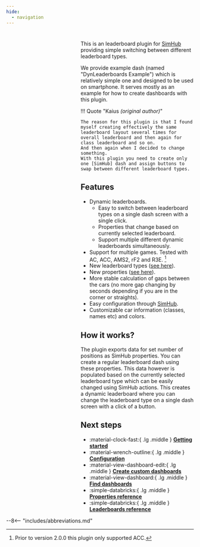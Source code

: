 ```yaml
---
hide:
  - navigation
---
```


#             

<div style="margin-left:200px;" markdown>

This is an leaderboard plugin for [SimHub] providing simple switching between different leaderboard types.

We provide example dash (named "DynLeaderboards Example") which is relatively simple one and designed to be used on
smartphone.
It serves mostly as an example for how to create dashboards with this plugin.

[^1]: Prior to version 2.0.0 this plugin only supported ACC.

!!! Quote "Kaius <span style="font-weight:normal;">*(original author)*</span>"

    The reason for this plugin is that I found myself creating effectively the same leaderboard layout several times for 
    overall leaderboard and then again for class leaderboard and so on. 
    And then again when I decided to change something. 
    With this plugin you need to create only one [SimHub] dash and assign buttons to swap between different leaderboard types.

## Features

- Dynamic leaderboards.
    - Easy to switch between leaderboard types on a single dash screen with a single click.
    - Properties that change based on currently selected leaderboard.
    - Support multiple different dynamic leaderboards simultaneously.
- Support for multiple games. Tested with AC, ACC, AMS2, rF2 and R3E. [^1]
- New leaderboard types ([see here](reference/leaderboards.md)).
- New properties ([see here](reference/properties.md)).
- More stable calculation of gaps between the cars (no more gap changing by seconds depending if you are in the corner
  or straights).
- Easy configuration through [SimHub].
- Customizable car information (classes, names etc) and colors.

## How it works?

The plugin exports data for set number of positions as SimHub properties.
You can create a regular leaderboard dash using these properties.
This data however is populated based on the currently selected leaderboard type which can be easily changed using SimHub
actions.
This creates a dynamic leaderboard where you can change the leaderboard type on a single dash screen with a click of a
button.

## Next steps

<div class="grid cards" markdown>

- :material-clock-fast:{ .lg .middle } [**Getting started**](user_guide/getting_started.md)
- :material-wrench-outline:{ .lg .middle } [**Configuration**](user_guide/config.md)
- :material-view-dashboard-edit:{ .lg .middle } [**Create custom dashboards**](user_guide/creating_dashboards.md)
- :material-view-dashboard:{ .lg .middle } [**Find dashboards**](community/dashes.md)
- :simple-databricks:{ .lg .middle } [**Properties reference**](reference/properties.md)
- :simple-databricks:{ .lg .middle } [**Leaderboards reference**](reference/leaderboards.md)

</div>

[SimHub]: https://www.simhubdash.com/

</div>

--8<-- "includes/abbreviations.md"